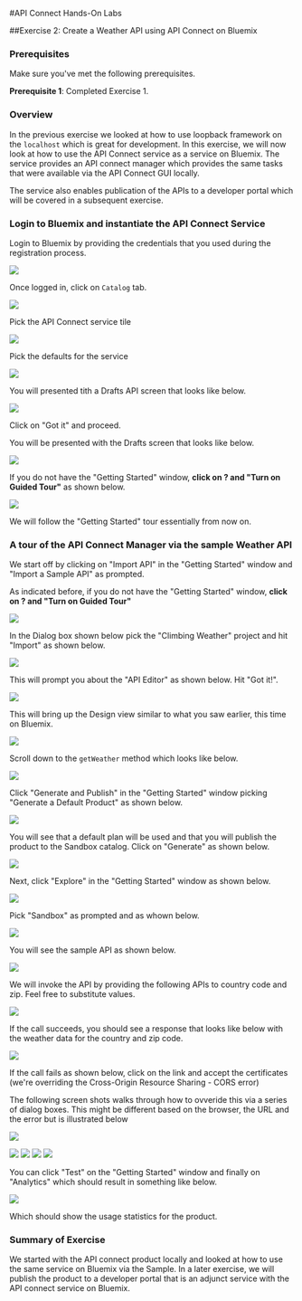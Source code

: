 #API Connect Hands-On Labs

##Exercise 2: Create a Weather API using API Connect on Bluemix

### Prerequisites

Make sure you've met the following prerequisites.

**Prerequisite 1**: Completed Exercise 1.

### Overview

In the previous exercise we looked at how to use loopback framework on the `localhost` which is great for development. In this exercise, we will now look at how to use the API Connect service as a service on Bluemix. The service provides an API connect manager which provides the same tasks that were available via the API Connect GUI locally. 

The service also enables publication of the APIs to a developer portal which will be covered in a subsequent exercise.

### Login to Bluemix and instantiate the API Connect Service

Login to Bluemix by providing the credentials that you used during the registration process.

<!--<img src="../../images/ex2/LoginBluemix.jpeg"  width="400">-->
![](../../images/ex2/LoginBluemix.jpeg "")

Once logged in, click on `Catalog` tab.

<!--<img src="../../images/ex2/BluemixCatalog.jpeg"  width="400">-->
![](../../images/ex2/BluemixCatalog.jpeg "")

Pick the API Connect service tile

<!--<img src="../../images/ex2/APIConnect.jpeg"  width="400">-->
![](../../images/ex2/APIConnect.jpeg "")

Pick the defaults for the service

<!--<img src="../../images/ex2/APIConnectService.jpeg"  width="400">-->
![](../../images/ex2/APIConnectService.jpeg "")

You will presented tith a Drafts API screen that looks like below.

<!--<img src="../../images/ex2/DraftsAPI.jpeg"  width="400">-->
![](../../images/ex2/DraftsAPI.jpeg "")

Click on "Got it" and proceed.

You will be presented with the Drafts screen that looks like below.

<!--<img src="../../images/ex2/GettingStarted.jpeg"  width="400">-->
![](../../images/ex2/GettingStarted.jpeg "")

If you do not have the "Getting Started" window, **click on ? and "Turn on Guided Tour"** as shown below.

<!--<img src="../../images/ex2/TurnOnGuidedTour.jpeg"  width="400">-->
![](../../images/ex2/TurnOnGuidedTour.jpeg "")

We will follow the "Getting Started" tour essentially from now on.

### A tour of the API Connect Manager via the sample Weather API

We start off by clicking on "Import API" in the "Getting Started" window and "Import a Sample API" as prompted.

As indicated before, if you do not have the "Getting Started" window, **click on ? and "Turn on Guided Tour"**

<!--<img src="../../images/ex2/ImportSample.jpeg"  width="400">-->
![](../../images/ex2/ImportSample.jpeg "")

In the Dialog box shown below pick the "Climbing Weather" project and hit "Import" as shown below.

<!--<img src="../../images/ex2/ImportSampleDialog.jpeg"  width="400">-->
![](../../images/ex2/LoginBluemix.jpeg "")

This will prompt you about the "API Editor" as shown below. Hit "Got it!".

<!--<img src="../../images/ex2/APIEditor.jpeg"  width="400">-->
![](../../images/ex2/APIEditor.jpeg "")

This will bring up the Design view similar to what you saw earlier, this time on Bluemix.

<!--<img src="../../images/ex2/DesignView.jpeg"  width="400">-->
![](../../images/ex2/DesignView.jpeg "")

Scroll down to the `getWeather` method which looks like below.

<!--<img src="../../images/ex2/GetWeather.jpeg"  width="400">-->
![](../../images/ex2/GetWeather.jpeg "")

Click "Generate and Publish" in the "Getting Started" window picking "Generate a Default Product" as shown below.

<!--<img src="../../images/ex2/GenerateDefaultProduct.jpeg"  width="400">-->
![](../../images/ex2/GenerateDefaultProduct.jpeg "")

You will see that a default plan will be used and that you will publish the product to the Sandbox catalog. Click on "Generate" as shown below.

<!--<img src="../../images/ex2/GenerateNewProduct.jpeg"  width="400">-->
![](../../images/ex2/GenerateNewProduct.jpeg "")

Next, click "Explore" in the "Getting Started" window as shown below.

<!--<img src="../../images/ex2/Explore.jpeg"  width="400">-->
![](../../images/ex2/Explore.jpeg "")

Pick "Sandbox" as prompted and as whown below.

<!--<img src="../../images/ex2/ExploreSandbox.jpeg"  width="400">-->
![](../../images/ex2/ExploreSandbox.jpeg "")

You will see the sample API as shown below.

<!--<img src="../../images/ex2/ClimbingWeatherAPI.jpeg"  width="400">-->
![](../../images/ex2/ClimbingWeatherAPI.jpeg "")

We will invoke the API by providing the following APIs to country code and zip. Feel free to substitute values.

<!--<img src="../../images/ex2/CountryZip.jpeg"  width="400">-->
![](../../images/ex2/CountryZip.jpeg "")

If the call succeeds, you should see a response that looks like below with the weather data for the country and zip code.

<!--<img src="../../images/ex2/RequestResponse.jpeg"  width="400">-->
![](../../images/ex2/RequestResponse.jpeg "")

If the call fails as shown below, click on the link and accept the certificates (we're overriding the Cross-Origin Resource Sharing - CORS error)

The following screen shots walks through how to ovveride this via a series of dialog boxes. This might be different based on the browser, the URL and the error but is illustrated below

<!--<img src="../../images/ex2/CORSError.jpeg"  width="400">-->
![](../../images/ex2/CORSError.jpeg "")

![](../../images/ex2/CORSError2.jpeg "")
![](../../images/ex2/ConnectionNotSecure.jpeg "")
![](../../images/ex2/ConnectionInSecure.jpeg "")
![](../../images/ex2/ConfirmSecurityException.jpeg "")


You can click "Test" on the "Getting Started" window and finally on "Analytics" which should result in something like below.

<!--<img src="../../images/ex2/Analytics.jpeg"  width="400">-->
![](../../images/ex2/Analytics.jpeg "")

Which should show the usage statistics for the product.

### Summary of Exercise

We started with the API connect product locally and looked at how to use the same service on Bluemix via the Sample. In a later exercise, we will publish the product to a developer portal that is an adjunct service with the API connect service on Bluemix.

